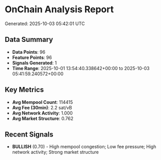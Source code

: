 # OnChain Analysis Report
Generated: 2025-10-03 05:42:01 UTC

## Data Summary
- **Data Points**: 96
- **Feature Points**: 96
- **Signals Generated**: 1
- **Time Range**: 2025-10-01 13:54:40.338642+00:00 to 2025-10-03 05:41:59.240572+00:00

## Key Metrics
- **Avg Mempool Count**: 114415
- **Avg Fee (30min)**: 2.2 sat/vB
- **Avg Network Activity**: 1.000
- **Avg Market Structure**: 0.762

## Recent Signals
- **BULLISH** (0.70) - High mempool congestion; Low fee pressure; High network activity; Strong market structure
